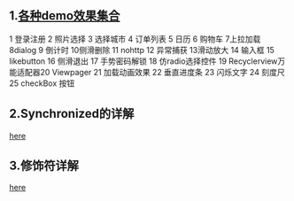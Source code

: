 1.[各种demo效果集合](https://github.com/iamlfc/Project_Model) 
---------------------------------
1 登录注册 2 照片选择 3 选择城市 4 订单列表 5 日历 6 购物车 7上拉加载 8dialog 9 倒计时 10侧滑删除 11 nohttp 12 异常捕获 
13滑动放大 14 输入框 15 likebutton  16 侧滑退出 17 手势密码解锁 18 仿radio选择控件 19 Recyclerview万能适配器20 Viewpager 21 加载动画效果 
22 垂直进度条 23 闪烁文字 24 刻度尺 25 checkBox 按钮

2.Synchronized的详解
--------------------
[here](http://blog.csdn.net/luoweifu/article/details/46613015)

3.修饰符详解
-----------------
 [here](http://mp.weixin.qq.com/s/Qc-KzSqwVMDIal-nAHud2g)
 
